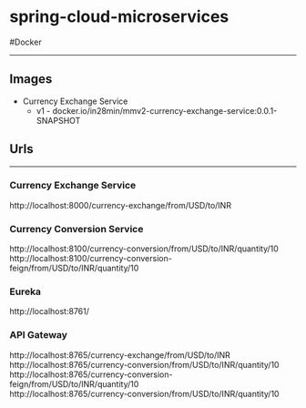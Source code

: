# spring-cloud-microservices

#Docker

---

## Images
- Currency Exchange Service
  - v1 - docker.io/in28min/mmv2-currency-exchange-service:0.0.1-SNAPSHOT


## Urls

---
### Currency Exchange Service
http://localhost:8000/currency-exchange/from/USD/to/INR

### Currency Conversion Service
http://localhost:8100/currency-conversion/from/USD/to/INR/quantity/10   
http://localhost:8100/currency-conversion-feign/from/USD/to/INR/quantity/10

### Eureka
http://localhost:8761/

### API Gateway
http://localhost:8765/currency-exchange/from/USD/to/INR     
http://localhost:8765/currency-conversion/from/USD/to/INR/quantity/10   
http://localhost:8765/currency-conversion-feign/from/USD/to/INR/quantity/10         
http://localhost:8765/currency-conversion/from/USD/to/INR/quantity/10